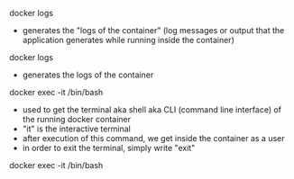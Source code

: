 docker logs <container id>
- generates the "logs of the container" (log messages or output that the application generates while running inside the container)

docker logs <container name>
- generates the logs of the container

docker exec -it <container id> /bin/bash
- used to get the terminal aka shell aka CLI (command line interface) of the running docker container
- "it" is the interactive terminal
- after execution of this command, we get inside the container as a user
- in order to exit the terminal, simply write "exit"

docker exec -it <container name> /bin/bash